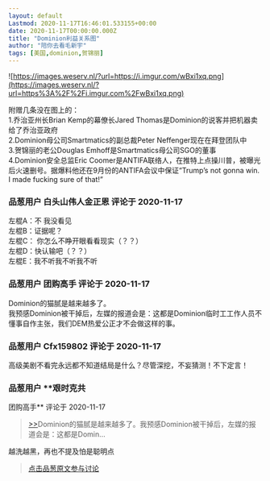 ```yaml
---
layout: default
Lastmod: 2020-11-17T16:46:01.533155+00:00
date: 2020-11-17T00:00:00.000Z
title: "Dominion利益关系图"
author: "陪你去看毛新宇"
tags: [美国,dominion,贺锦丽]
---
```


![https://images.weserv.nl/?url=https://i.imgur.com/wBxi1xq.png](https://images.weserv.nl/?url=https%3A%2F%2Fi.imgur.com%2FwBxi1xq.png)  
  
附赠几条没在图上的：  
1.乔治亚州长Brian Kemp的幕僚长Jared Thomas是Dominion的说客并把机器卖给了乔治亚政府  
2.Dominion母公司Smartmatics的副总裁Peter Neffenger现在在拜登团队中  
3.贺锦丽的老公Douglas Emhoff是Smartmatics母公司SGO的董事  
4.Dominion安全总监Eric Coomer是ANTIFA联络人，在推特上点操川普，被曝光后火速删号。据爆料他还在9月份的ANTIFA会议中保证“Trump’s not gonna win. I made fucking sure of that!”

            
### 品葱用户 **白头山伟人金正恩** 评论于 2020-11-17
        
左棍A：不 我没看见  
左棍B：证据呢？  
左棍C： 你怎么不睁开眼看看现实（？？）  
左棍D：快认输吧（？？）  
左棍E：我不听我不听我不听
        


            
### 品葱用户 **团购高手** 评论于 2020-11-17
        
Dominion的猫腻是越来越多了。  
我预感Dominion被干掉后，左媒的报道会是：这都是Dominion临时工工作人员不懂事自作主张，我们DEM热爱公正才不会做这样的事。
        


            
### 品葱用户 **Cfx159802** 评论于 2020-11-17
        
高级美剧不看完永远都不知道结局是什么？尽管深挖，不妄猜测！不下定言！
        


            
### 品葱用户 **艰时克共 
团购高手** 评论于 2020-11-17
        
> [\>>]( "/article/item_id-546621#")Dominion的猫腻是越来越多了。我预感Dominion被干掉后，左媒的报道会是：这都是Domin...

越洗越黑，再也不提及怕是聪明点
        






> [点击品葱原文参与讨论](https://pincong.rocks/article/26452)

